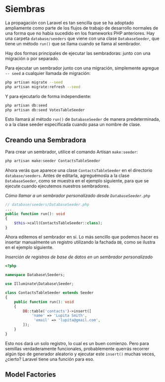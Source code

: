 # Siembras

La propagación con Laravel es tan sencilla que se ha adoptado ampliamente como parte de los flujos de trabajo de desarrollo normales de una forma que no había sucedido en los frameworks PHP anteriores. Hay una carpeta `database/seeders` que viene con una clase `DatabaseSeeder`, que tiene un método `run()` que se llama cuando se llama al sembrador.

Hay dos formas principales de ejecutar las sembradoras: junto con una migración o por separado.

Para ejecutar un sembrador junto con una migración, simplemente agregue `-- seed` a cualquier llamada de migración:

```sh
php artisan migrate --seed
php artisan migrate:refresh --seed
```

Y para ejecutarlo de forma independiente:

```sh
php artisan db:seed
php artisan db:seed VotesTableSeeder
```

Esto llamará al método `run()` de `DatabaseSeeder` de manera predeterminada, o a la clase seeder especificada cuando pasa un nombre de clase.

## Creando una Sembradora

Para crear un sembrador, utilice el comando Artisan `make:seeder`:

```sh
php artisan make:seeder ContactsTableSeeder
```

Ahora verás que aparece una clase `ContactsTableSeeder` en el directorio `database/seeders`. Antes de editarla, agreguémosla a la clase `DatabaseSeeder`, como se muestra en el ejemplo siguiente, para que se ejecute cuando ejecutemos nuestros sembradores.

_Cómo llamar a un sembrador personalizado desde `DatabaseSeeder.php`_
```php
// database/seeders/DatabaseSeeder.php
...
public function run(): void
{
    $this->call(ContactsTableSeeder::class);
}
```

Ahora editemos el sembrador en sí. Lo más sencillo que podemos hacer es insertar manualmente un registro utilizando la fachada `DB`, como se ilustra en el ejemplo siguiente.

_Inserción de registros de base de datos en un sembrador personalizado_
```php
<?php

namespace Database\Seeders;

use Illuminate\Database\Seeder;

class ContactsTableSeeder extends Seeder
{
    public function run(): void
    {
        DB::table('contacts')->insert([
            'name' => 'Lupita Smith',
             'email' => 'lupita@gmail.com',
        ]);
    }
}
```

Esto nos dará un solo registro, lo cual es un buen comienzo. Pero para semillas verdaderamente funcionales, probablemente querrás recorrer algún tipo de generador aleatorio y ejecutar este `insert()` muchas veces, ¿cierto? Laravel tiene una función para eso.

## Model Factories